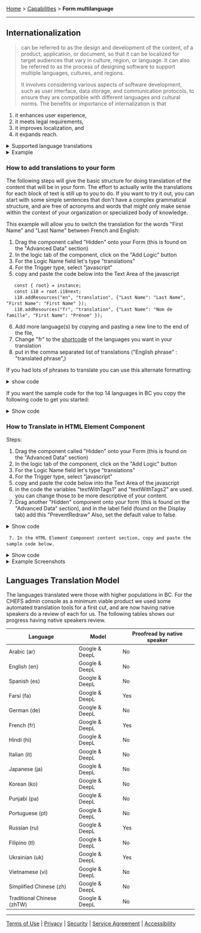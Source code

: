 [Home](index) > [Capabilities](Capabilities) > **Form multilanguage**
***

## Internationalization
> can be referred to as the design and development of the content, of a product, application, or document, so that it can be localized for target audiences that vary in culture, region, or language. It can also be referred to as the process of designing software to support multiple languages, cultures, and regions.
>
> It involves considering various aspects of software development, such as user interface, data storage, and communication protocols, to ensure they are compatible with different languages and cultural norms. The benefits or importance of internalization is that
   1. it enhances user experience,
   2. it meets legal requirements,
   3. it improves localization, and
   4. it expands reach.

<details>
<summary> Supported language translations</summary>

   - Arabic : keyword: 'ar'
   - German : keyword: 'de'
   - English : keyword: 'en'
   - Español (Spanish) : keyword: 'es'
   - فارسی (Farsi) : keyword: 'fa'
   - Français (French) : keyword: 'fr'
   - हिंदी (Hindi) : keyword: 'hi'
   - Italian : keyword: 'it'
   - 日本語 (Japanese) : keyword: 'ja'
   - 한국어 (Korean) : keyword: 'ko'
   - ਪੰਜਾਬੀ (Punjabi) : keyword: 'pa'
   - Portuguese: keyword: 'pt'
   - Русский (Russian) : keyword: 'ru'
   - Tagalog (Filipino) : keyword: 'tl'
   - Українська (Ukrainian) : keyword: 'uk'
   - Tiếng Việt (Vietnamese) : keyword: 'vi'
   - 简体中文 (Simplified Chinese) : keyword: 'zh'
   - 繁體中文 (Traditional Chinese) : keyword: 'zhTW'

</details>

<details>
<summary>Example</summary>
The example below shows the CHEFS homepage in the English language, and after the language switch to the French language, it shows looks like in the French Language.

![An example of text translated to French](images/fm-french.png)

</details>

### How to add translations to your form

The following steps will give the basic structure for doing translation of the content that will be in your form. The effort to actually write the translations for each block of text is still up to you to do.  If you want to try it out, you can start with some simple sentences that don't have a complex grammatical structure, and are free of acronyms and words that might only make sense within the context of your organization or specialized body of knowledge.

This example will allow you to switch the translation for the words "First Name" and "Last Name" between French and English:

   1. Drag the component called "Hidden" onto your Form (this is found on the "Advanced Data" section)
   2. In the logic tab of the component, click on the "Add Logic" button
   3. For the Logic Name field let's type "translations"
   4. For the Trigger type, select "javascript"
   5. copy and paste the code below into the Text Area of the javascript

```
   const { root} = instance;
   const i18 = root.i18next;
   i18.addResources("en", "translation", {"Last Name": "Last Name", "First Name": "First Name" });
   i18.addResources("fr", "translation", {"Last Name": "Nom de famille", "First Name": "Prénom" });
```
   6. Add more language(s) by copying and pasting a new line to the end of the file,
   7. Change "fr" to the [shortcode](https://support.microsoft.com/en-us/topic/country-region-and-language-codes-add36afe-804a-44f1-ae68-cfb9c9b72f8b) of the languages you want in your translation
   8. put in the comma separated list of translations ("English phrase" : "translated phrase",)

If you had lots of phrases to translate you can use this alternate formatting:
<details>
<summary> show code </summary>

```
   const { root} = instance;
   const i18 = root.i18next;
   // repeat this section for each language
   i18.addResources("en", "translation", {
      "First Phrase": "First translated phrase", // repeat one of these lines for each translated phrase
      "Second Phrase": "Second translated phrase",
      "Third Phrase": "Third translated phrase" // last translation line has no comma
   });
   // end repeat section for each language
```
</details>

If you want the sample code for the top 14 languages in BC you copy the following code to get you started:

<details>
<summary>Show code</summary>

```json
const { root } = instance;
const i18 = root.i18next;

// English translations
i18.addResources("en", "translation", {
  "First Phrase": "First translated phrase",
  "Second Phrase": "Second translated phrase",
  "Third Phrase": "Third translated phrase",
  "Last Name": "Last Name",
  "First Name": "First Name"
});

// French translations
i18.addResources("fr", "translation", {
  "First Phrase": "Première phrase traduite",
  "Second Phrase": "Deuxième phrase traduite",
  "Third Phrase": "Troisième phrase traduite",
  "Last Name": "Nom de famille",
  "First Name": "Prénom"
});


// Arabic translations
i18.addResources("ar", "translation", {
  "First Phrase": "العبارة المترجمة الأولى",
  "Second Phrase": "العبارة المترجمة الثانية",
  "Third Phrase": "العبارة المترجمة الثالثة",
  "Last Name": "الكنية",
  "First Name": "الاسم الأول"
});

// Chinese (Simplified) translations
i18.addResources("zh", "translation", {
  "First Phrase": "翻译后的第一句",
  "Second Phrase": "翻译后的第二句",
  "Third Phrase": "翻译后的第三句",
  "Last Name": "姓氏",
  "First Name": "名字"
});

// Chinese (Traditional) translations
i18.addResources("zhTW", "translation", {
  "First Phrase": "翻譯後的第一句",
  "Second Phrase": "翻譯後的第二句",
  "Third Phrase": "翻譯後的第三句",
  "Last Name": "姓氏",
  "First Name": "名字"
});

// German translations
i18.addResources("de", "translation", {
  "First Phrase": "Erster übersetzter Satz",
  "Second Phrase": "Zweiter übersetzter Satz",
  "Third Phrase": "Dritter übersetzter Satz",
  "Last Name": "Nachname",
  "First Name": "Vorname"
});

// Hindi translations
i18.addResources("hi", "translation", {
  "First Phrase": "पहला अनुवादित वाक्य",
  "Second Phrase": "दूसरा अनुवादित वाक्य",
  "Third Phrase": "तीसरा अनुवादित वाक्य",
  "Last Name": "उपनाम",
  "First Name": "नाम"
});

// Italian translations
i18.addResources("it", "translation", {
  "First Phrase": "Prima frase tradotta",
  "Second Phrase": "Seconda frase tradotta",
  "Third Phrase": "Terza frase tradotta",
  "Last Name": "Cognome",
  "First Name": "Nome"
});

// Japanese translations
i18.addResources("ja", "translation", {
  "First Phrase": "最初の翻訳されたフレーズ",
  "Second Phrase": "2番目の翻訳されたフレーズ",
  "Third Phrase": "3番目の翻訳されたフレーズ",
  "Last Name": "姓",
  "First Name": "名"
});

// Korean translations (continued)
i18.addResources("ko", "translation", {
  "First Phrase": "첫 번째 번역된 구절",
  "Second Phrase": "두 번째 번역된 구절",
  "Third Phrase": "세 번째 번역된 구절",
  "Last Name": "성",
  "First Name": "이름"
});

// Persian (Farsi) translations
i18.addResources("fa", "translation", {
  "First Phrase": "اولین عبارت ترجمه شده",
  "Second Phrase": "دومین عبارت ترجمه شده",
  "Third Phrase": "سومین عبارت ترجمه شده",
  "Last Name": "نام خانوادگی",
  "First Name": "نام"
});


// Portuguese translations
i18.addResources("pt", "translation", {
  "First Phrase": "Primeira frase traduzida",
  "Second Phrase": "Segunda frase traduzida",
  "Third Phrase": "Terceira frase traduzida",
  "Last Name": "Último Nome",
  "First Name": "Primeiro Nome"
});

// Punjabi translations
i18.addResources("pa", "translation", {
  "First Phrase": "ਪਹਿਲਾਂ ਅਨੁਵਾਦਿਤ ਵਾਕ",
  "Second Phrase": "ਦੂਜਾ ਅਨੁਵਾਦਿਤ ਵਾਕ",
  "Third Phrase": "ਤੀਜਾ ਅਨੁਵਾਦਿਤ ਵਾਕ",
  "Last Name": "ਆਖਰੀ ਨਾਂ",
  "First Name": "ਪਹਿਲਾ ਨਾਂ"
});

// Russian translations
i18.addResources("ru", "translation", {
  "First Phrase": "Первая переведенная фраза",
  "Second Phrase": "Вторая переведенная фраза",
  "Third Phrase": "Третья переведенная фраза",
  "Last Name": "Фамилия",
  "First Name": "Имя"
});


// Spanish translations
i18.addResources("es", "translation", {
  "First Phrase": "Primera frase traducida",
  "Second Phrase": "Segunda frase traducida",
  "Third Phrase": "Tercera frase traducida",
  "Last Name": "Apellido",
  "First Name": "Nombre"
});


// Tagalog translations
i18.addResources("tl", "translation", {
  "First Phrase": "Unang salitang isinalin",
  "Second Phrase": "Pangalawang salitang isinalin",
  "Third Phrase": "Ikatlong salitang isinalin",
  "Last Name": "Apelyido",
  "First Name": "Pangalan"
});


// Ukrainian translations
i18.addResources("uk", "translation", {
  "First Phrase": "Перший перекладений фраза",
  "Second Phrase": "Другий перекладений фраза",
  "Third Phrase": "Третій перекладений фраза",
  "Last Name": "Прізвище",
  "First Name": "Ім'я"
});

// Vietnamese translations
i18.addResources("vi", "translation", {
  "First Phrase": "Cụm từ dịch đầu tiên",
  "Second Phrase": "Cụm từ dịch thứ hai",
  "Third Phrase": "Cụm từ dịch thứ ba",
  "Last Name": "Họ",
  "First Name": "Tên"
});

```
</details>

### How to Translate in HTML Element Component

Steps:
   1. Drag the component called "Hidden" onto your Form (this is found on the "Advanced Data" section)
   2. In the logic tab of the component, click on the "Add Logic" button
   3. For the Logic Name field let's type "translations"
   4. For the Trigger type, select "javascript"
   5. copy and paste the code below into the Text Area of the javascript
   6. in the code the variables "textWithTags1" and "textWithTags2" are used. you can change those to be more descriptive of your content.
   7. Drag another "Hidden" component onto your form (this is found on the "Advanced Data" section), and in the label field (found on the Display tab)
      add this "PreventRedraw" Also, set the default value to false.

<details>
<summary>Show code</summary>

```
const { root} = instance;
const i18 = root.i18next;
i18.addResources("en", "translation", {
     "textWithTags1":"First block of text in html element <p>learn about html formatting: <a href=\"https://www.w3schools.com\">Visit W3Schools.com!</a></p>",
     "textWithTags2":"Second block of text <p>This is a test <a href=\"[https://docs.github.com/en/get-started\](https://docs.github.com/en/get-started/)">Quickstart for writing on github</a></p>"
     // add more text blocks to translate here
});
// repeat this section for each language to translate to
i18.addResources("fr", "translation", {
     "textWithTags1":"Premier bloc de texte dans un élément HTML. <p>Apprenez le formatage HTML. <a href=\"https://www.w3schools.com\">Visitez W3Schools.com !</a></p>",
     "textWithTags2":"deuxième bloc de texte. <p>Ceci est un test. <a href=\"[https://docs.github.com/en/get-started\](https://docs.github.com/en/get-started/)">Guide de démarrage rapide pour écrire sur GitHub</a></p>"
     // add more french translated blocks of text here. remember to add a comma after the last one.
});
// end repeat this section for each language

if(data.preventRedraw==="false") {
  let comp = root.getComponent('preventRedraw');
  comp.setValue(true);
  root.redraw();
}
```
</details>

     7. In the HTML Element Component content section, copy and paste the sample code below.

<details>
<summary>Show code</summary>
```
<div> {{instance.t('textWithTags1')}} </div>
<div> {{instance.t('textWithTags2')}} </div>
```
</details>

<details>
<summary>Example Screenshots</summary>

![image of the form in design view](images/fm1.png)
![image of the published form in English](images/fm2.png)
![image of the published form in French](images/fm3.png)
</details>

## Languages Translation Model
The languages translated were those with higher populations in BC. For the CHEFS admin console as a minimum viable product we used some automated translation tools for a first cut, and are now having native speakers do a review of each for us. The following tables shows our progress having native speakers review.

   | Language                   | Model          | Proofread by native speaker  |
   |----------------------------|----------------|------------------|
   | Arabic (ar)                | Google & DeepL |  No              |
   | English (en)               | Google & DeepL |  No              |
   | Spanish (es)               | Google & DeepL |  No              |
   | Farsi (fa)                 | Google & DeepL |  Yes             |
   | German (de)                | Google & DeepL |  No              |
   | French (fr)                | Google & DeepL |  Yes             |
   | Hindi (hi)                 | Google & DeepL |  No              |
   | Italian (it)               | Google & DeepL |  No              |
   | Japanese (ja)              | Google & DeepL |  No              |
   | Korean (ko)                | Google & DeepL |  No              |
   | Punjabi (pa)               | Google & DeepL |  No              |
   | Portuguese (pt)            | Google & DeepL |  No              |
   | Russian (ru)               | Google & DeepL |  Yes             |
   | Filipino (tl)              | Google & DeepL |  No              |
   | Ukrainian (uk)             | Google & DeepL |  Yes             |
   | Vietnamese (vi)            | Google & DeepL |  No              |
   | Simplified Chinese (zh)    | Google & DeepL |  No              |
   | Traditional Chinese (zhTW) | Google & DeepL |  No              |

<!-- <details>
<summary> Demo </summary>

> Download this example file and [import](Importing-and-exporting-form-designs) it into your design<br>
> [example__multilangrtlsupport_schema.json](examples/example_multilangrtlsupport_schema.json)

</details> -->

***
[Terms of Use](Terms-of-Use) | [Privacy](Privacy) | [Security](Security) | [Service Agreement](Service-Agreement) | [Accessibility](Accessibility)


